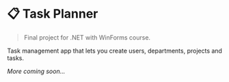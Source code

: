 # :clipboard: Task Planner

> Final project for .NET with WinForms course.

Task management app that lets you create users, departments, projects and tasks.

*More coming soon...*
